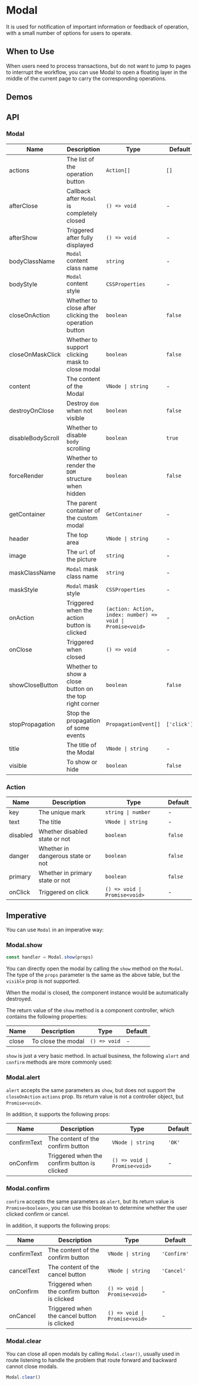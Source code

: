 # Modal

It is used for notification of important information or feedback of operation, with a small number of options for users to operate.

## When to Use

When users need to process transactions, but do not want to jump to pages to interrupt the workflow, you can use Modal to open a floating layer in the middle of the current page to carry the corresponding operations.

## Demos

<CodeDemo title="Basic Usage" src="modal/demos/demo1.vue" />

<CodeDemo title="Content Area" src="modal/demos/demo2.vue" />

<CodeDemo title="Close All Modals" src="modal/demos/demo3.vue" debug />

## API

### Modal

| Name | Description | Type | Default |
| --- | --- | --- | --- |
| actions | The list of the operation button | `Action[]` | `[]` |
| afterClose | Callback after `Modal` is completely closed | `() => void` | - |
| afterShow | Triggered after fully displayed | `() => void` | - |
| bodyClassName | `Modal` content class name | `string` | - |
| bodyStyle | `Modal` content style | `CSSProperties` | - |
| closeOnAction | Whether to close after clicking the operation button | `boolean` | `false` |
| closeOnMaskClick | Whether to support clicking mask to close modal | `boolean` | `false` |
| content | The content of the Modal | `VNode \| string` | - |
| destroyOnClose | Destroy `dom` when not visible | `boolean` | `false` |
| disableBodyScroll | Whether to disable `body` scrolling | `boolean` | `true` |
| forceRender | Whether to render the `DOM` structure when hidden | `boolean` | `false` |
| getContainer | The parent container of the custom modal | `GetContainer` | - |
| header | The top area | `VNode \| string` | - |
| image | The `url` of the picture | `string` | - |
| maskClassName | `Modal` mask class name | `string` | - |
| maskStyle | `Modal` mask style | `CSSProperties` | - |
| onAction | Triggered when the action button is clicked | `(action: Action, index: number) => void \| Promise<void>` | - |
| onClose | Triggered when closed | `() => void` | - |
| showCloseButton | Whether to show a close button on the top right corner | `boolean` | `false` |
| stopPropagation | Stop the propagation of some events | `PropagationEvent[]` | `['click']` |
| title | The title of the Modal | `VNode \| string` | - |
| visible | To show or hide | `boolean` | `false` |

### Action

| Name | Description | Type | Default |
| --- | --- | --- | --- |
| key | The unique mark | `string \| number` | - |
| text | The title | `VNode \| string` | - |
| disabled | Whether disabled state or not | `boolean` | `false` |
| danger | Whether in dangerous state or not | `boolean` | `false` |
| primary | Whether in primary state or not | `boolean` | `false` |
| onClick | Triggered on click | `() => void \| Promise<void>` | - |

## Imperative

You can use `Modal` in an imperative way:

### Modal.show

```ts
const handler = Modal.show(props)
```

You can directly open the modal by calling the `show` method on the `Modal`. The type of the `props` parameter is the same as the above table, but the `visible` prop is not supported.

When the modal is closed, the component instance would be automatically destroyed.

The return value of the `show` method is a component controller, which contains the following properties:

| Name | Description | Type | Default |
| --- | --- | --- | --- |
| close | To close the modal | `() => void` | - |

`show` is just a very basic method. In actual business, the following `alert` and `confirm` methods are more commonly used:

### Modal.alert

`alert` accepts the same parameters as `show`, but does not support the `closeOnAction` `actions` prop. Its return value is not a controller object, but `Promise<void>`.

In addition, it supports the following props:

| Name | Description | Type | Default |
| --- | --- | --- | --- |
| confirmText | The content of the confirm button | `VNode \| string` | `'OK'` |
| onConfirm | Triggered when the confirm button is clicked | `() => void \| Promise<void>` | - |

### Modal.confirm

`confirm` accepts the same parameters as `alert`, but its return value is `Promise<boolean>`, you can use this boolean to determine whether the user clicked confirm or cancel.

In addition, it supports the following props:

| Name | Description | Type | Default |
| --- | --- | --- | --- |
| confirmText | The content of the confirm button | `VNode \| string` | `'Confirm'` |
| cancelText | The content of the cancel button | `VNode \| string` | `'Cancel'` |
| onConfirm | Triggered when the confirm button is clicked | `() => void \| Promise<void>` | - |
| onCancel | Triggered when the cancel button is clicked | `() => void \| Promise<void>` | - |

### Modal.clear

You can close all open modals by calling `Modal.clear()`, usually used in route listening to handle the problem that route forward and backward cannot close modals.

```ts
Modal.clear()
```
